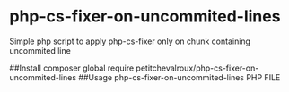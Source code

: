# php-cs-fixer-on-uncommited-lines
Simple php script to apply php-cs-fixer only on chunk containing uncommited line

##Install
composer global require petitchevalroux/php-cs-fixer-on-uncommited-lines
##Usage
php-cs-fixer-on-uncommited-lines PHP FILE
